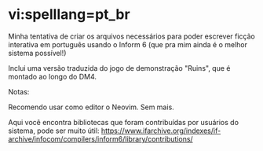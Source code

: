# vi:spelllang=pt_br

Minha tentativa de criar os arquivos necessários para poder escrever 
ficção interativa em português usando o Inform 6 (que pra mim ainda 
é o melhor sistema possível!)

Inclui uma versão traduzida do jogo de demonstração "Ruins", que é montado ao longo do DM4.

Notas:

Recomendo usar como editor o Neovim. Sem mais.

Aqui você encontra bibliotecas que foram contribuídas por usuários do
sistema, pode ser muito útil: 
https://www.ifarchive.org/indexes/if-archive/infocom/compilers/inform6/library/contributions/
